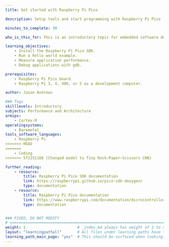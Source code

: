 ```yaml
---
title: Get started with Raspberry Pi Pico

description: Setup tools and start programming with Raspberry Pi Pico

minutes_to_complete: 30

who_is_this_for: This is an introductory topic for embedded software developers new to Raspberry Pi Pico.

learning_objectives: 
    - Install the Raspberry Pi Pico SDK.
    - Run a hello world example.
    - Measure application performance.
    - Debug applications with gdb.

prerequisites:
    - Raspberry Pi Pico board.
    - Raspberry Pi 3, 4, 400, or 5 as a development computer.

author: Jason Andrews

### Tags
skilllevels: Introductory
subjects: Performance and Architecture
armips:
    - Cortex-M
operatingsystems:
    - Baremetal
tools_software_languages:
    - Raspberry Pi
<<<<<<< HEAD
=======
    - Coding
>>>>>>> 5f2151168 (Changed model to Tiny Rock–Paper–Scissors CNN)

further_reading:
    - resource:
        title: Raspberry Pi Pico SDK documentation
        link: https://raspberrypi.github.io/pico-sdk-doxygen/ 
        type: documentation
    - resource:
        title: Raspberry Pi Pico documentation
        link: https://www.raspberrypi.com/documentation/microcontrollers/raspberry-pi-pico.html
        type: documentation


### FIXED, DO NOT MODIFY
# ================================================================================
weight: 1                       # _index.md always has weight of 1 to order correctly
layout: "learningpathall"       # All files under learning paths have this same wrapper
learning_path_main_page: "yes"  # This should be surfaced when looking for related content. Only set for _index.md of learning path content.
---
```

